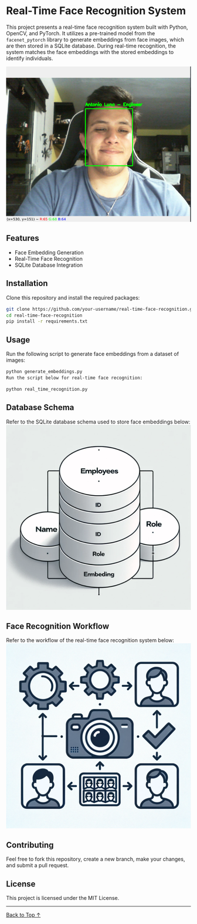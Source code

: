 # Real-Time Face Recognition System

This project presents a real-time face recognition system built with Python, OpenCV, and PyTorch. It utilizes a pre-trained model from the `facenet_pytorch` library to generate embeddings from face images, which are then stored in a SQLite database. During real-time recognition, the system matches the face embeddings with the stored embeddings to identify individuals.

![Example](images/example.png)

## Features
- Face Embedding Generation
- Real-Time Face Recognition
- SQLite Database Integration

## Installation
Clone this repository and install the required packages:
```bash
git clone https://github.com/your-username/real-time-face-recognition.git
cd real-time-face-recognition
pip install -r requirements.txt
```

## Usage
Run the following script to generate face embeddings from a dataset of images:
```bash
python generate_embeddings.py
Run the script below for real-time face recognition:
```

```bash
python real_time_recognition.py
```

## Database Schema
Refer to the SQLite database schema used to store face embeddings below:
![Diagram 1](images/diagram_1.png)

## Face Recognition Workflow
Refer to the workflow of the real-time face recognition system below:
![Diagram 2](images/diagram_2.png)

## Contributing
Feel free to fork this repository, create a new branch, make your changes, and submit a pull request.

## License
This project is licensed under the MIT License.

---

[Back to Top ↑](#real-time-face-recognition-system)
